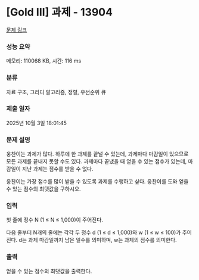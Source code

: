# [Gold III] 과제 - 13904 

[문제 링크](https://www.acmicpc.net/problem/13904) 

### 성능 요약

메모리: 110068 KB, 시간: 116 ms

### 분류

자료 구조, 그리디 알고리즘, 정렬, 우선순위 큐

### 제출 일자

2025년 10월 3일 18:01:45

### 문제 설명

<p>웅찬이는 과제가 많다. 하루에 한 과제를 끝낼 수 있는데, 과제마다 마감일이 있으므로 모든 과제를 끝내지 못할 수도 있다. 과제마다 끝냈을 때 얻을 수 있는 점수가 있는데, 마감일이 지난 과제는 점수를 받을 수 없다.</p>

<p>웅찬이는 가장 점수를 많이 받을 수 있도록 과제를 수행하고 싶다. 웅찬이를 도와 얻을 수 있는 점수의 최댓값을 구하시오.</p>

### 입력 

 <p>첫 줄에 정수 N (1 ≤ N ≤ 1,000)이 주어진다.</p>

<p>다음 줄부터 N개의 줄에는 각각 두 정수 d (1 ≤ d ≤ 1,000)와 w (1 ≤ w ≤ 100)가 주어진다. d는 과제 마감일까지 남은 일수를 의미하며, w는 과제의 점수를 의미한다.</p>

### 출력 

 <p>얻을 수 있는 점수의 최댓값을 출력한다.</p>

